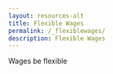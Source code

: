 ```yaml
---
layout: resources-alt
title: Flexible Wages
permalink: /_flexiblewages/
description: Flexible Wages
---
```

Wages be flexible
